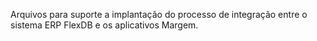 Arquivos para suporte a implantação do processo de integração entre o sistema ERP FlexDB e os aplicativos Margem.